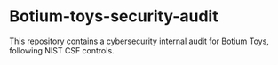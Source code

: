 # Botium-toys-security-audit
This repository contains a cybersecurity internal audit for Botium Toys, following NIST CSF controls.
